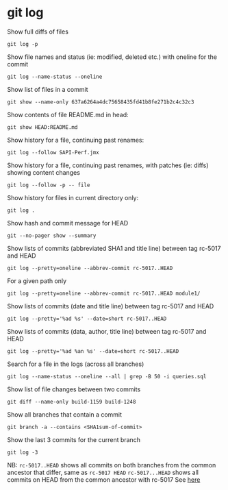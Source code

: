 # git log

Show full diffs of files
```
git log -p
```

Show file names and status (ie: modified, deleted etc.) with oneline for the commit
```
git log --name-status --oneline
```

Show list of files in a commit
```
git show --name-only 637a6264a4dc75658435fd41b8fe271b2c4c32c3
```

Show contents of file README.md in head:
```
git show HEAD:README.md
```

Show history for a file, continuing past renames:
```
git log --follow SAPI-Perf.jmx
```

Show history for a file, continuing past renames, with patches (ie: diffs) showing content changes
```
git log --follow -p -- file
```

Show history for files in current directory only:
```
git log .
```

Show hash and commit message for HEAD
```
git --no-pager show --summary
```

Show lists of commits (abbreviated SHA1 and title line) between tag rc-5017 and HEAD 
```
git log --pretty=oneline --abbrev-commit rc-5017..HEAD
```

For a given path only
```
git log --pretty=oneline --abbrev-commit rc-5017..HEAD module1/
```

Show lists of commits (date and title line) between tag rc-5017 and HEAD 
```
git log --pretty='%ad %s' --date=short rc-5017..HEAD
```

Show lists of commits (data, author, title line) between tag rc-5017 and HEAD 
```
git log --pretty='%ad %an %s' --date=short rc-5017..HEAD
```

Search for a file in the logs (across all branches)
```
git log --name-status --oneline --all | grep -B 50 -i queries.sql
```

Show list of file changes between two commits
```
git diff --name-only build-1159 build-1248
```

Show all branches that contain a commit
```
git branch -a --contains <SHA1sum-of-commit>
```

Show the last 3 commits for the current branch
```
git log -3
```

NB:
`rc-5017..HEAD` shows all commits on both branches from the common ancestor that differ, same as `rc-5017 HEAD`
`rc-5017...HEAD` shows all commits on HEAD from the common ancestor with rc-5017
See [here](http://stackoverflow.com/questions/7251477/what-are-the-differences-between-double-dot-and-triple-dot-in-git-dif/7256391#7256391)

